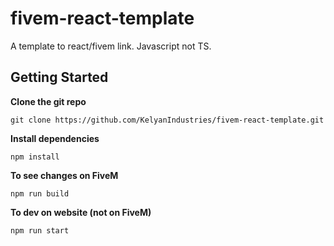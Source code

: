 # fivem-react-template
A template to react/fivem link. Javascript not TS.
## Getting Started
**Clone the git repo**

    git clone https://github.com/KelyanIndustries/fivem-react-template.git

**Install dependencies**

    npm install

**To see changes on FiveM**

    npm run build

**To dev on website (not on FiveM)**

    npm run start

